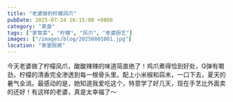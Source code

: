 ```yaml
---
title: "老婆做的柠檬凤爪"
pubDate: 2025-07-24 16:15:00 +0800
category: "美食"
tags: ["家常菜", "柠檬", "凤爪", "老婆厨艺"]
images: ["/images/blog/20250801001.jpg"]
location: "家里厨房"
---
```


今天老婆做了柠檬凤爪，酸酸辣辣的味道简直绝了！鸡爪煮得恰到好处，Q弹有嚼劲，柠檬的清香完全渗透到每一根骨头里。配上小米椒和蒜末，一口下去，夏天的暑气全消。最感动的是，她知道我爱吃这个，特意学了好几天，现在手艺比外面卖的还好！有这样的老婆，真是太幸福了～